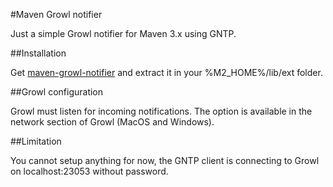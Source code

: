 #Maven Growl notifier

Just a simple Growl notifier for Maven 3.x using GNTP.

##Installation

Get [maven-growl-notifier](http://repository-jcgay.forge.cloudbees.com/release/com/github/jcgay/maven/maven-growl-notifier/0.1/maven-growl-notifier-0.1.zip) and extract it in your %M2_HOME%/lib/ext folder.

##Growl configuration

Growl must listen for incoming notifications. The option is available in the network section of Growl (MacOS and Windows).

##Limitation

You cannot setup anything for now, the GNTP client is connecting to Growl on localhost:23053 without password.

